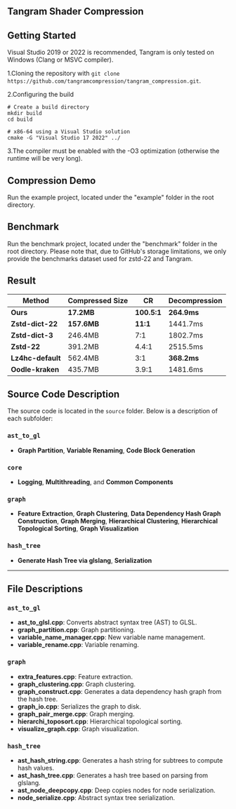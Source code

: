 ## Tangram Shader Compression

## Getting Started

Visual Studio 2019 or 2022 is recommended, Tangram is only tested on Windows (Clang or MSVC compiler).

1.Cloning the repository with `git clone https://github.com/tangramcompression/tangram_compression.git`.

2.Configuring the build

```shell
# Create a build directory
mkdir build
cd build

# x86-64 using a Visual Studio solution
cmake -G "Visual Studio 17 2022" ../
```

3.The compiler must be enabled with the -O3 optimization (otherwise the runtime will be very long).

## Compression Demo

Run the example project, located under the "example" folder in the root directory.

## Benchmark

Run the benchmark project, located under the "benchmark" folder in the root directory. Please note that, due to GitHub's storage limitations, we only provide the benchmarks dataset used for zstd-22 and Tangram.

## Result

| Method            | Compressed Size | CR        | Decompression  |
|-------------------|-----------------|-----------|----------------|
| **Ours**          | **17.2MB**      | **100.5:1** | **264.9ms**    |
| **Zstd-dict-22**  | **157.6MB**     | **11:1**   | 1441.7ms       |
| **Zstd-dict-3**   | 246.4MB         | 7:1       | 1802.7ms       |
| **Zstd-22**       | 391.2MB         | 4.4:1     | 2515.5ms       |
| **Lz4hc-default** | 562.4MB         | 3:1       | **368.2ms**    |
| **Oodle-kraken**  | 435.7MB         | 3.9:1     | 1481.6ms       |

## Source Code Description

The source code is located in the `source` folder. Below is a description of each subfolder:

### `ast_to_gl`
- **Graph Partition**, **Variable Renaming**, **Code Block Generation**

### `core`
- **Logging**, **Multithreading**, and **Common Components**

### `graph`
- **Feature Extraction**, **Graph Clustering**, **Data Dependency Hash Graph Construction**, **Graph Merging**, **Hierarchical Clustering**, **Hierarchical Topological Sorting**, **Graph Visualization**

### `hash_tree`
- **Generate Hash Tree via glslang**, **Serialization**

---

## File Descriptions

### `ast_to_gl`
- **ast_to_glsl.cpp**: Converts abstract syntax tree (AST) to GLSL.
- **graph_partition.cpp**: Graph partitioning.
- **variable_name_manager.cpp**: New variable name management.
- **variable_rename.cpp**: Variable renaming.

### `graph`
- **extra_features.cpp**: Feature extraction.
- **graph_clustering.cpp**: Graph clustering.
- **graph_construct.cpp**: Generates a data dependency hash graph from the hash tree.
- **graph_io.cpp**: Serializes the graph to disk.
- **graph_pair_merge.cpp**: Graph merging.
- **hierarchi_toposort.cpp**: Hierarchical topological sorting.
- **visualize_graph.cpp**: Graph visualization.

### `hash_tree`
- **ast_hash_string.cpp**: Generates a hash string for subtrees to compute hash values.
- **ast_hash_tree.cpp**: Generates a hash tree based on parsing from glslang.
- **ast_node_deepcopy.cpp**: Deep copies nodes for node serialization.
- **node_serialize.cpp**: Abstract syntax tree serialization.


